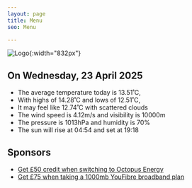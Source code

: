 ```yaml
---
layout: page
title: Menu
seo: Menu

---
```


![Logo](/images/logo.jpg){:width="832px"}

<!-- weather_marker starts -->
## On Wednesday, 23 April 2025

- The average temperature today is 13.51˚C,
- With highs of 14.28˚C and lows of 12.51˚C,
- It may feel like 12.74˚C with scattered clouds
- The wind speed is 4.12m/s and visibility is 10000m
- The pressure is 1013hPa and humidity is 70%
- The sun will rise at 04:54 and set at 19:18

<!-- weather_marker ends -->

## Sponsors

- [Get £50 credit when switching to Octopus Energy](https://bit.ly/3oD1nnS)
- [Get £75 when taking a 1000mb YouFibre broadband plan](https://aklam.io/91zWhU?)
